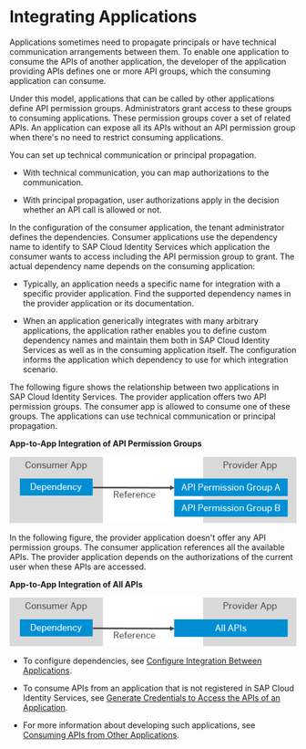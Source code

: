 <!-- loio9ea0024383de4726b6a4aae471eb1039 -->

# Integrating Applications

Applications sometimes need to propagate principals or have technical communication arrangements between them. To enable one application to consume the APIs of another application, the developer of the application providing APIs defines one or more API groups, which the consuming application can consume.

Under this model, applications that can be called by other applications define API permission groups. Administrators grant access to these groups to consuming applications. These permission groups cover a set of related APIs. An application can expose all its APIs without an API permission group when there's no need to restrict consuming applications.

You can set up technical communication or principal propagation.

-   With technical communication, you can map authorizations to the communication.

-   With principal propagation, user authorizations apply in the decision whether an API call is allowed or not.


In the configuration of the consumer application, the tenant administrator defines the dependencies. Consumer applications use the dependency name to identify to SAP Cloud Identity Services which application the consumer wants to access including the API permission group to grant. The actual dependency name depends on the consuming application:

-   Typically, an application needs a specific name for integration with a specific provider application. Find the supported dependency names in the provider application or its documentation.

-   When an application generically integrates with many arbitrary applications, the application rather enables you to define custom dependency names and maintain them both in SAP Cloud Identity Services as well as in the consuming application itself. The configuration informs the application which dependency to use for which integration scenario.


The following figure shows the relationship between two applications in SAP Cloud Identity Services. The provider application offers two API permission groups. The consumer app is allowed to consume one of these groups. The applications can use technical communication or principal propagation.

  
  
**App-to-App Integration of API Permission Groups**

![](images/App2App_Logical_Model_951e1a7.png "App-to-App Integration of API Permission Groups")

In the following figure, the provider application doesn't offer any API permission groups. The consumer application references all the available APIs. The provider application depends on the authorizations of the current user when these APIs are accessed.

  
  
**App-to-App Integration of All APIs**

![](images/App2App_All_APIs_66a960b.png "App-to-App Integration of All APIs")

-   To configure dependencies, see [Configure Integration Between Applications](configure-integration-between-applications-9ad7e80.md).

-   To consume APIs from an application that is not registered in SAP Cloud Identity Services, see [Generate Credentials to Access the APIs of an Application](generate-credentials-to-access-the-apis-of-an-application-e595341.md).

-   For more information about developing such applications, see [Consuming APIs from Other Applications](../Development/consuming-apis-from-other-applications-29e204d.md).


